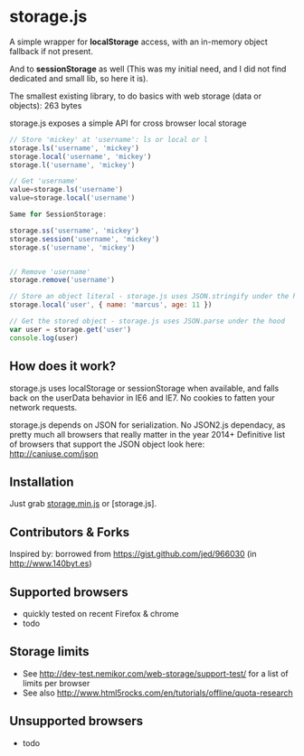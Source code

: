 storage.js
==========

A simple wrapper for **localStorage** access, with an in-memory object fallback if not present. 

And to **sessionStorage** as well (This was my initial need, and I did not find dedicated and small lib, so here it is).  

The smallest existing library, to do basics with web storage (data or objects): 263 bytes

storage.js exposes a simple API for cross browser local storage

```js
// Store 'mickey' at 'username': ls or local or l
storage.ls('username', 'mickey')
storage.local('username', 'mickey')
storage.l('username', 'mickey')

// Get 'username'
value=storage.ls('username')
value=storage.local('username')

Same for SessionStorage:

storage.ss('username', 'mickey')
storage.session('username', 'mickey')
storage.s('username', 'mickey')


// Remove 'username'
storage.remove('username')

// Store an object literal - storage.js uses JSON.stringify under the hood
storage.local('user', { name: 'marcus', age: 11 })

// Get the stored object - storage.js uses JSON.parse under the hood
var user = storage.get('user')
console.log(user)

```


How does it work?
------------------
storage.js uses localStorage or sessionStorage when available, and falls back on the userData behavior in IE6 and IE7. 
No cookies to fatten your network requests.

storage.js depends on JSON for serialization.
No JSON2.js dependacy, as pretty much all browsers that really matter in the year 2014+
Definitive list of browsers that support the JSON object look here: http://caniuse.com/json

Installation
------------
Just grab [storage.min.js] or [storage.js].


Contributors & Forks
--------------------
Inspired by: borrowed from https://gist.github.com/jed/966030 (in http://www.140byt.es)



Supported browsers
------------------
 - quickly tested on recent Firefox & chrome
 - todo

Storage limits
--------------
 - See http://dev-test.nemikor.com/web-storage/support-test/ for a list of limits per browser
 - See also http://www.html5rocks.com/en/tutorials/offline/quota-research

Unsupported browsers
-------------------
 - todo




  [storage.min.js]: https://raw.github.com/marcuswestin/storage.js/master/storage.min.js
  [store+json2.min.js]: https://raw.github.com/marcuswestin/storage.js/master/store+json2.min.js
